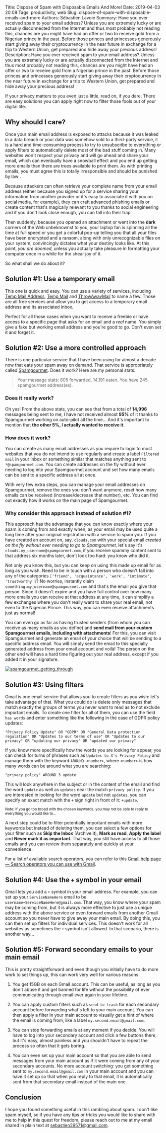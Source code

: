 Title: Dispose of Spam with Disposable Emails And More!
Date: 2019-04-03 20:08
Tags: productivity, web
Slug: dispose-of-spam-with-disposable-emails-and-more
Authors: Sébastien Lavoie
Summary: Have you ever received spam to your email address? Unless you are extremely lucky or are actually disconnected from the Internet and thus most probably not reading this, chances are you might have had an offer or two to receive gold from a Nigerian prince in the past. Before those princes and princesses generously start giving away their cryptocurrency in the near future in exchange for a trip to Western Union, get prepared and hide away your precious address!
Description: Have you ever received spam to your email address? Unless you are extremely lucky or are actually disconnected from the Internet and thus most probably not reading this, chances are you might have had an offer or two to receive gold from a Nigerian prince in the past. Before those princes and princesses generously start giving away their cryptocurrency in the near future in exchange for a trip to Western Union, get prepared and hide away your precious address!

If your privacy matters to you even just a little, read on, if you dare.
There are easy solutions you can apply right now to filter those fools
out of your digital life.


## Why should I care?
Once your main email address is exposed to attacks because it was
leaked in a data breach or your data was somehow sold to a third-party
service, it is a hard and time-consuming process to try to unsubscribe
to everything or apply filters to automatically delete most of the
bad stuff coming in. Many websites won't respect your privacy and
will go ahead and share your email, which can eventually have a
snowball effect and you end up getting more emails than there are trees
available to print them. As with printing emails, you must agree this
is totally irresponsible and should be punished by law
.

Because attackers can often retrieve your complete name from your
email address (either because you signed up for a service sharing your
information from another provider or it's easy to associate it with you
on social media, for example), they can craft advanced phishing emails
or create content that's magically relevant to you thanks to social
engineering and if you don't look close enough, you can fall into their
trap.

Then suddenly, because you opened an attachment or went into the
**dark** corners of the Web unbeknownst to you, your laptop fan is
spinning all the time at full speed or you get a colorful pop-up telling
you that all your files have been encrypted and a ransom, along with
only unrecognizable files on your system, convincingly dictates what
your destiny looks like. At this point, _you are doomed_, unless you
actually take pleasure in formatting your computer once in a while for
the shear joy of it.

So what shall we do about it?


## Solution \#1: Use a temporary email
This one is quick and easy. You can use a variety of services,
including [Temp Mail Address](https://www.tempmailaddress.com/),
[Temp Mail](https://temp-mail.org/) and
[ThrowAwayMail](https://www.throwawaymail.com/) to name a few. Those
are all free services and allow you to get access to a temporary email
address and its associated inbox.

Perfect for all those cases when you want to receive a freebie or have
access to a specific page that asks for an email and a _real_ name. You
simply give a fake but working email address and you're good to go.
Don't even set it and forget it.


## Solution \#2: Use a more controlled approach
There is one particular service that I have been using for almost
a decade now that eats your spam away on demand. That service is
appropriately called [Spamgourmet](https://www.spamgourmet.com). Does it
work? Here are my personal stats:
> Your message stats: 805 forwarded, 14,191 eaten. You have 245 spamgourmet address(es).

### Does it really work?
Oh yes! From the above stats, you can see that from a total of
**14,996** messages being sent to me, I have not received almost **95%**
of it thanks to Spamgourmet working on auto-pilot all the time... And
it's important to mention that **the other 5%, I actually wanted to
receive it**.

### How does it work?
You can create as many email addresses as you require to login to most
websites that you do not intend to use regularly and create a label
`Filtered mail` in your inbox or something similar that matches anything
sent to `*@spamgourmet.com`. You can create addresses on the fly without
ever needing to log into your Spamgourmet account and set how many
emails can be sent to a specific address all at once.

With very few extra steps, you can manage your email addresses on
Spamgourmet, remove the ones you don't want anymore, reset how many
emails can be received (increase/decrease that number), etc. You can
find out exactly how it works on the main page of Spamgourmet.

### Why consider this approach instead of solution \#1?
This approach has the advantage that you can know exactly where your
spam is coming from and exactly when, as your email may be used quite a
long time after your original registration with a service to spam you.
If you have created an account on, say, `clouds.com` with your special
email _created on the fly without ever needing to go to Spamgourmet_,
let's say it's `clouds.my_username@spamgourmet.com`, if you receive
spammy content sent to that address six months later, don't look too
hard: you know who did it.

Not only you know this, but you can keep on using this made up email
for as long as you wish. Need to be in touch with a person who
doesn't fall into any of the categories `['friend', 'acquaintance', 'work', 'intimate', 'trustworthy']`?
No worries, instantly claim `something.my_username@spamgourmet.com` and
that's the email you give that person. Since it doesn't expire and you
have full control over how many more emails you can receive at that
address at any time, it can simplify a few exchanges where you don't
really want to share your real email, not even to the Nigerian Prince.
This way, you can even receive attachments just as normal!

You can even go as far as having trusted senders (from whom you can
receive as many emails as you define) and **send mail from your custom
Spamgourmet emails, including with attachments**! For this, you can
visit Spamgourmet and generate an email of your choice that will be
sending to a specific address email. You will simply send the email to
this specially generated address from your email account and voilà!
The person on the other end will have a hard time figuring out your
real address, except if you added it in your signature.

<a href="{static}/images/posts/0012_dispose-of-spam/spamgourmet_getting_through.png"><img src="{static}/images/posts/0012_dispose-of-spam/spamgourmet_getting_through.png" alt="spamgourmet_getting_through" class="max-size-img-post"></a>


## Solution #3: Using filters
Gmail is one email service that allows you to create filters as you
wish: let's take advantage of that. What you could do is delete only
messages that match exactly the groups of terms you never want to read
as to not exclude important emails. To create one filter for all of
them, you can use the field `has words` and enter something like the
following in the case of GDPR policy updates:

~~~~{.txt}
"Privacy Policy Update" OR "GDPR" OR "General Data protection regulation" OR "Updates to our terms of use" OR "Updates to our privacy" OR "updating our privacy" OR "updated our privacy"
~~~~

If you know more specifically how the words you are looking for appear,
you can check for turns of phrases such as `Updates to X's Privacy
Policy` and manage them with the keyword `AROUND <number>`, where
`<number>` is how many words can be around what you are searching:

~~~~{.txt}
"privacy policy" AROUND 3 update
~~~~

This will look anywhere in the subject or in the content of the email
and find the word `update` as well as `updates` near the match `privacy
policy`. If you are interested in looking for the word `update` but not
`updates`, you can specify an exact match with the `+` sign right in
front of it: `+update`.

<sub>Note: If you go too broad with the chosen keywords, you may not be able to reply to everything you would like to...</sub>

A next step could be to filter potentially important emails with more
keywords but instead of deleting them, you can select a few options for
your filter such as **Skip the Inbox** (Archive it), **Mark as read**,
**Apply the label** and **Never mark it as important**. That way, you
still have access to all those emails and you can review them separately
and quickly at your convenience.

For a list of available search operators, you can refer to
this [Gmail help page — Search operators you can use with Gmail](https://support.google.com/mail/answer/7190?hl=en&topic=1668965&ctx=topic).


## Solution \#4: Use the `+` symbol in your email
Gmail lets you add a `+` symbol in your email address. For
example, you can set up your `ServiceNameHere` email to be
`username+ServiceNameHere@gmail.com`. That way, you know where your spam
may be coming from, but it is always more effective to just use a unique
address with the above service or even forward emails from another Gmail
account so you never have to give away your main email. By doing this,
you can then set up filters for individual services. This doesn't work
for all websites as sometimes the `+` symbol isn't allowed. In that
scenario, there is another way...


## Solution \#5: Forward secondary emails to your main email
This is pretty straightforward and even though you initially have to do
more work to set things up, this can work very well for various reasons:

1. You get 15GB on each Gmail account. This can be useful, as long as you don't abuse it and get banned for life without the possibility of ever communicating through email ever again in your lifetime.

2. You can apply custom filters such as `send to trash` for each secondary account before forwarding what's left to your main account. You can then apply a filter in your main account to visually get a hint of where the email is coming from, like a label `my.second.email@gmail.com`.

3. You can stop forwarding emails at any moment if you decide. You will have to log into your secondary account and click a few buttons there, but it's easy, almost painless and you shouldn't have to repeat the process so often that it gets boring.

4. You can even set up your main account so that you are able to send messages from your main account as if it were coming from any of your secondary accounts. No more account switching: you get something sent to `my.second.email@gmail.com` in your main account and you can have it set up so that when you reply to that email, it is automatically sent from that secondary email instead of the main one.


## Conclusion
I hope you found something useful in this rambling about spam.
I don't like spam myself, so if you have any tips or tricks you
would like to share with me to help in this quest for freedom,
please reach out to me at my email shared in plain text at
<a href="mailto:sebastien39571@gmail.com">sebastien39571@gmail.com</a>.
